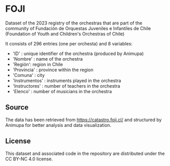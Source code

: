# FOJI
Dataset of the 2023 registry of the orchestras that are part of the community of Fundación de Orquestas Juveniles e Infantiles de Chile (Foundation of Youth and Children's Orchestras of Chile)

It consists of 296 entries (one per orchesta) and 8 variables:
- 'ID' : unique identifier of the orchestra (produced by Animupa)
- 'Nombre' : name of the orchestra
- 'Región': region in Chile
- 'Provincia' : province within the region
- 'Comuna' : city
- 'Instrumentos' : instruments played in the orchestra
- 'Instructores' : number of teachers in the orchestra
- 'Elenco' : number of musicians in the orchestra

## Source

The data has been retrieved from https://catastro.foji.cl/ and structured by Animupa for better analysis and data visualization.

## License

This dataset and associated code in the repository are distributed under the CC BY-NC 4.0 license.
